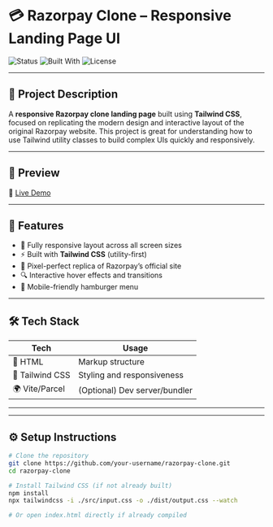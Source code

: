 # 💳 Razorpay Clone – Responsive Landing Page UI

![Status](https://img.shields.io/badge/status-Completed-success)
![Built With](https://img.shields.io/badge/Built%20With-TailwindCSS-blue)
![License](https://img.shields.io/badge/license-MIT-blue.svg)

---

## 📌 Project Description

A **responsive Razorpay clone landing page** built using **Tailwind CSS**, focused on replicating the modern design and interactive layout of the original Razorpay website. This project is great for understanding how to use Tailwind utility classes to build complex UIs quickly and responsively.

---

## 📸 Preview

🔗 [Live Demo](https://razorpayclone-sandy.vercel.app)

---

## 🚀 Features

- 🌈 Fully responsive layout across all screen sizes
- ⚡ Built with **Tailwind CSS** (utility-first)
- 🎯 Pixel-perfect replica of Razorpay’s official site
- 🔍 Interactive hover effects and transitions
- 📱 Mobile-friendly hamburger menu

---

## 🛠️ Tech Stack

| Tech           | Usage                        |
|----------------|------------------------------|
| 🧩 HTML         | Markup structure              |
| 🎨 Tailwind CSS | Styling and responsiveness   |
| 🌍 Vite/Parcel  | (Optional) Dev server/bundler |

---

---

## ⚙️ Setup Instructions

```bash
# Clone the repository
git clone https://github.com/your-username/razorpay-clone.git
cd razorpay-clone

# Install Tailwind CSS (if not already built)
npm install
npx tailwindcss -i ./src/input.css -o ./dist/output.css --watch

# Or open index.html directly if already compiled



